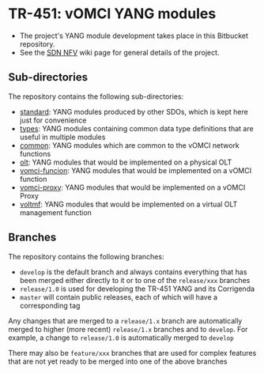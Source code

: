# TR-451: vOMCI YANG modules
* The project's YANG module development takes place in this Bitbucket repository.
* See the [SDN NFV](https://wiki.broadband-forum.org/display/BBF/SDN+and+NFV) wiki page for general details of the project.

## Sub-directories ##
The repository contains the following sub-directories:

* [standard](standard): YANG modules produced by other SDOs, which is kept here just for convenience
* [types](types): YANG modules containing common data type definitions that are useful in multiple modules
* [common](common): YANG modules which are common to the vOMCI network functions
* [olt](olt): YANG modules that would be implemented on a physical OLT
* [vomci-funcion](vomc-message): YANG modules that would be implemented on a vOMCI function
* [vomci-proxy](vomci-proxy): YANG modules that would be implemented on a vOMCI Proxy
* [voltmf](voltmf): YANG modules that would be implemented on a virtual OLT management function

## Branches ##
The repository contains the following branches:

* `develop` is the default branch and always contains everything that has been merged either directly to it or to one of the `release/xxx` branches
* `release/1.0` is used for developing the TR-451 YANG and its Corrigenda
* `master` will contain public releases, each of which will have a corresponding tag

Any changes that are merged to a `release/1.x` branch are automatically merged to higher (more recent) `release/1.x` branches and to `develop`. For example, a change to `release/1.0` is automatically merged to `develop`

There may also be `feature/xxx` branches that are used for complex features that are not yet ready to be merged into one of the above branches
